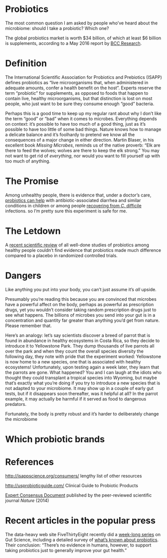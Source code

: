 Probiotics
==========


The most common question I am asked by people who’ve heard about the microbiome: should I take a probiotic? Which one?

The global probiotics market is worth $34 billion, of which at least $6 billion is supplements, according to a May 2016 report by [BCC Research](http://www.bccresearch.com/market-research/food-and-beverage/probiotics-market-ingredients-supplements-foods-report-fod035e.html).

# Definition

The International Scientific Association for Probiotics and Prebiotics (ISAPP) defines probiotics as “live microorganisms that, when administered in adequate amounts, confer a health benefit on the host”. Experts reserve the term “probiotic” for supplements, as opposed to foods that happen to contain live, healthy microorganisms, but that distinction is lost on most people, who just want to be sure they consume enough “good” bacteria.

Perhaps this is a good time to keep up my regular rant about why I don’t like the term “good” or “bad” when it comes to microbes. Everything depends on context: it’s possible to have too much of a good thing, just as it’s possible to have too little of some bad things. Nature knows how to manage a delicate balance and it’s foolhardy to pretend we know all the consequences of a major change in either direction. Martin Blaser, in his excellent book *Missing Microbes*, reminds us of the native proverb: “Elk are there to feed the wolves; wolves are there to keep the elk strong.” You may not want to get rid of *everything*, nor would you want to fill yourself up with too much of anything.

# The Promise

Among unhealthy people, there is evidence that, under a doctor’s care, [probiotics can help](http://www.cochrane.org/CD004827/IBD_probiotics-prevention-antibiotic-associated-diarrhea-children) with antibiotic-associated diarrhea and similar conditions in children or among people [recovering from *C.* difficile](http://www.cochrane.org/CD006095/IBD_the-use-of-probiotics-to-prevent-c.-difficile-diarrhea-associated-with-antibiotic-use) infections.   so I’m pretty sure this experiment is safe for me.

# The Letdown

A [recent scientific review](http://genomemedicine.biomedcentral.com/articles/10.1186/s13073-016-0300-5) of all well-done studies of probiotics among healthy people couldn’t find evidence that probiotics made much difference compared to a placebo in randomized controlled trials.

# Dangers

Like anything you put into your body, you can’t just assume it’s *all* upside. 

Presumably you’re reading this because you are convinced that microbes have a powerful affect on the body, perhaps as powerful as prescription drugs, yet you wouldn’t consider taking random prescription drugs just to see what happens. The billions of microbes you send into your gut is in a concentration and quantity far greater than anything you’d get from nature. Please remember that.

Here’s an analogy: let’s say scientists discover a breed of parrot that is found in abundance in healthy ecosystems in Costa Rica, so they decide to introduce it to Yellowstone Park. They dump thousands of live parrots all over the park and when they count the overall species diversity the following day, they note with pride that the experiment worked: Yellowstone is now home to a new species, one that is associated with healthy ecosystems! Unfortunately, upon testing again a week later, they learn that the parrots are gone. What happened? You and I can laugh at the idiots who thought they could transplant a tropical species into Wyoming, but maybe that’s exactly what you’re doing if you try to introduce a new species that is not adapted to your microbiome. It may show up in a couple of early gut tests, but if it disappears soon thereafter, was it helpful at all? In the parrot example, it may actually be harmful if it served as food to dangerous predators.


Fortunately, the body is pretty robust and it’s harder to deliberately change the microbiome

# Which probiotic brands

# References

<http://isappscience.org/consumers/> lengthy list of other resources

<http://usprobioticguide.com/> Clinical Guide to Probiotic Products

  


[Expert Consensus Document](http://www.nature.com/nrgastro/journal/v11/n8/full/nrgastro.2014.66.html) published by the peer-reviewed scientific journal *Nature* (2014)

  


# Recent articles in the popular press

  


The data-heavy web site FiveThirtyEight recently did a [week-long series](http://fivethirtyeight.com/features/gut-week-introduction/) on Gut Science, including a detailed survey of [what’s known about probiotics](http://fivethirtyeight.com/features/gut-week-do-probiotics-work-are-they-good-for-me/). Their conclusion: “There’s no evidence in humans, however, to support taking probiotics just to generally improve your gut health.”